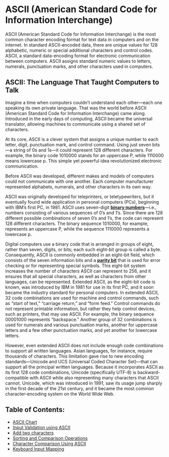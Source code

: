# ASCII (American Standard Code for Information Interchange)
ASCII (American Standard Code for Information Interchange) is the most common character encoding format for text data in computers and on the internet. In standard ASCII-encoded data, there are unique values for 128 alphabetic, numeric or special additional characters and control codes. ASCII, a standard data-encoding format for electronic communication between computers. ASCII assigns standard numeric values to letters, numerals, punctuation marks, and other characters used in computers.

## ASCII: The Language That Taught Computers to Talk
Imagine a time when computers couldn’t understand each other—each one speaking its own private language. That was the world before ASCII (American Standard Code for Information Interchange) came along. Introduced in the early days of computing, ASCII became the universal translator, allowing machines to communicate using a shared set of characters.

At its core, ASCII is a clever system that assigns a unique number to each letter, digit, punctuation mark, and control command. Using just seven bits—a string of 0s and 1s—it could represent 128 different characters. For example, the binary code 1010000 stands for an uppercase P, while 1110000 means lowercase p. This simple yet powerful idea revolutionized electronic communication.

Before ASCII was developed, different makes and models of computers could not communicate with one another. Each computer manufacturer represented alphabets, numerals, and other characters in its own way.


ASCII was originally developed for teleprinters, or teletypewriters, but it eventually found wide application in personal computers (PCs), beginning with IBM’s first PC, in 1981. ASCII uses seven-digit [**binary numbers**](https://en.wikipedia.org/wiki/Binary_number)—i.e., numbers consisting of various sequences of 0’s and 1’s. Since there are 128 different possible combinations of seven 0’s and 1’s, the code can represent 128 different characters. The binary sequence 1010000, for example, represents an uppercase P, while the sequence 1110000 represents a lowercase p.

Digital computers use a binary code that is arranged in groups of eight, rather than seven, digits, or bits; each such eight-bit group is called a byte. Consequently, ASCII is commonly embedded in an eight-bit field, which consists of the seven information bits and a [**parity bit**](https://en.wikipedia.org/wiki/Parity_bit#:~:text=Parity%20bits%20are%20generally%20applied,string%20is%20even%20or%20odd.) that is used for error checking or for representing special symbols. This eight-bit system increases the number of characters ASCII can represent to 256, and it ensures that all special characters, as well as characters from other languages, can be represented. Extended ASCII, as the eight-bit code is known, was introduced by IBM in 1981 for use in its first PC, and it soon became the industry standard for personal computers. In extended ASCII, 32 code combinations are used for machine and control commands, such as “start of text,” “carriage return,” and “form feed.” Control commands do not represent printable information, but rather they help control devices, such as printers, that may use ASCII. For example, the binary sequence 00001000 represents “backspace.” Another group of 32 combinations is used for numerals and various punctuation marks, another for uppercase letters and a few other punctuation marks, and yet another for lowercase letters.

However, even extended ASCII does not include enough code combinations to support all written languages. Asian languages, for instance, require thousands of characters. This limitation gave rise to new encoding standards—Unicode and UCS (Universal Coded Character Set)—that can support all the principal written languages. Because it incorporates ASCII as its first 128 code combinations, Unicode (specifically UTF-8) is backward-compatible with ASCII while also representing many characters that ASCII cannot. Unicode, which was introduced in 1991, saw its usage jump sharply in the first decade of the 21st century, and it became the most common character-encoding system on the World Wide Web.

## Table of Contents:
- [ASCII Chart](https://github.com/nitishhsinghhh/Tips-and-Tricks-for-Programming-using-Cpp/tree/main/ASCII/ASCIIChart)
- [Input Validation using ASCII](https://github.com/nitishhsinghhh/Tips-and-Tricks-for-Programming-using-Cpp/tree/main/ASCII/InputValidation)
- [Add two characters](https://github.com/nitishhsinghhh/Tips-and-Tricks-for-Programming-using-Cpp/tree/main/ASCII/performingASCIIcalculations)
- [Sorting and Comparison Operations](https://github.com/nitishhsinghhh/Tips-and-Tricks-for-Programming-using-Cpp/tree/main/ASCII/sortingComparisonOperations)
- [Character Comparison Using ASCII](https://github.com/nitishhsinghhh/Tips-and-Tricks-for-Programming-using-Cpp/tree/main/ASCII/CharacterComparison)
- [Keyboard Input Mapping](https://github.com/nitishhsinghhh/Tips-and-Tricks-for-Programming-using-Cpp/tree/main/ASCII/KeyboardInputMapping)
